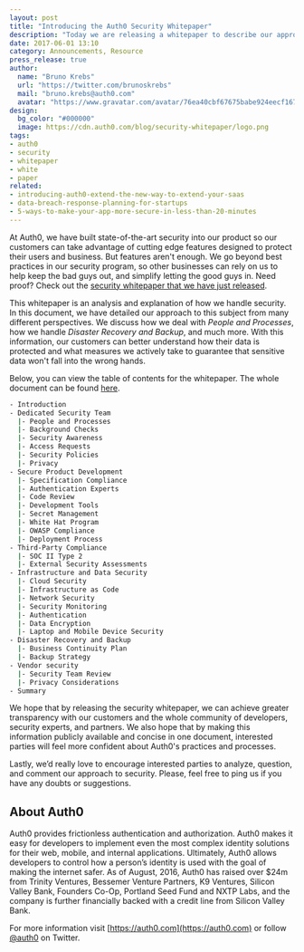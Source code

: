 ```yaml
---
layout: post
title: "Introducing the Auth0 Security Whitepaper"
description: "Today we are releasing a whitepaper to describe our approach to security so that our customers can understand how their data is protected"
date: 2017-06-01 13:10
category: Announcements, Resource
press_release: true
author:
  name: "Bruno Krebs"
  url: "https://twitter.com/brunoskrebs"
  mail: "bruno.krebs@auth0.com"
  avatar: "https://www.gravatar.com/avatar/76ea40cbf67675babe924eecf167b9b8?s=60"
design:
  bg_color: "#000000"
  image: https://cdn.auth0.com/blog/security-whitepaper/logo.png
tags:
- auth0
- security
- whitepaper
- white
- paper
related:
- introducing-auth0-extend-the-new-way-to-extend-your-saas
- data-breach-response-planning-for-startups
- 5-ways-to-make-your-app-more-secure-in-less-than-20-minutes
---
```


At Auth0, we have built state-of-the-art security into our product so our customers can take advantage of cutting edge features designed to protect their users and business. But features aren't enough. We go beyond best practices in our security program, so other businesses can rely on us to help keep the bad guys out, and simplify letting the good guys in. Need proof? Check out the [security whitepaper that we have just released](https://auth0.com/security).

This whitepaper is an analysis and explanation of how we handle security. In this document, we have detailed our approach to this subject from many different perspectives. We discuss how we deal with *People and Processes*, how we handle *Disaster Recovery and Backup*, and much more. With this information, our customers can better understand how their data is protected and what measures we actively take to guarantee that sensitive data won't fall into the wrong hands.

Below, you can view the table of contents for the whitepaper. The whole document can be found [here](https://auth0.com/security).

```bash
- Introduction
- Dedicated Security Team
  |- People and Processes
  |- Background Checks
  |- Security Awareness
  |- Access Requests
  |- Security Policies
  |- Privacy
- Secure Product Development
  |- Specification Compliance
  |- Authentication Experts
  |- Code Review
  |- Development Tools
  |- Secret Management
  |- White Hat Program
  |- OWASP Compliance
  |- Deployment Process
- Third-Party Compliance
  |- SOC II Type 2
  |- External Security Assessments
- Infrastructure and Data Security
  |- Cloud Security
  |- Infrastructure as Code
  |- Network Security
  |- Security Monitoring
  |- Authentication
  |- Data Encryption
  |- Laptop and Mobile Device Security
- Disaster Recovery and Backup
  |- Business Continuity Plan
  |- Backup Strategy
- Vendor security
  |- Security Team Review
  |- Privacy Considerations
- Summary
```

We hope that by releasing the security whitepaper, we can achieve greater transparency with our customers and the whole community of developers, security experts, and partners. We also hope that by making this information publicly available and concise in one document, interested parties will feel more confident about Auth0's practices and processes.

Lastly, we’d really love to encourage interested parties to analyze, question, and comment our approach to security. Please, feel free to ping us if you have any doubts or suggestions.

## About Auth0

Auth0 provides frictionless authentication and authorization. Auth0 makes it easy for developers to implement even the most complex identity solutions for their web, mobile, and internal applications. Ultimately, Auth0 allows developers to control how a person’s identity is used with the goal of making the internet safer. As of August, 2016, Auth0 has raised over $24m from Trinity Ventures, Bessemer Venture Partners, K9 Ventures, Silicon Valley Bank, Founders Co-Op, Portland Seed Fund and NXTP Labs, and the company is further financially backed with a credit line from Silicon Valley Bank.

For more information visit [https://auth0.com](https://auth0.com) or follow [@auth0](https://twitter.com/auth0) on Twitter.
